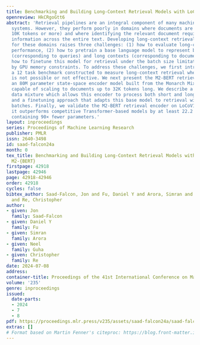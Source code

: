 ```yaml
---
title: Benchmarking and Building Long-Context Retrieval Models with LoCo and M2-BERT
openreview: HkCRgoGtt6
abstract: 'Retrieval pipelines are an integral component of many machine learning
  systems. However, they perform poorly in domains where documents are long (e.g.,
  10K tokens or more) and where identifying the relevant document requires synthesizing
  information across the entire text. Developing long-context retrieval encoders suitable
  for these domains raises three challenges: (1) how to evaluate long-context retrieval
  performance, (2) how to pretrain a base language model to represent both short contexts
  (corresponding to queries) and long contexts (corresponding to documents), and (3)
  how to finetune this model for retrieval under the batch size limitations imposed
  by GPU memory constraints. To address these challenges, we first introduce LoCoV1,
  a 12 task benchmark constructed to measure long-context retrieval where chunking
  is not possible or not effective. We next present the M2-BERT retrieval encoder,
  an 80M parameter state-space encoder model built from the Monarch Mixer architecture,
  capable of scaling to documents up to 32K tokens long. We describe a pretraining
  data mixture which allows this encoder to process both short and long context sequences,
  and a finetuning approach that adapts this base model to retrieval with only single-sample
  batches. Finally, we validate the M2-BERT retrieval encoder on LoCoV1, finding that
  it outperforms competitive Transformer-based models by at least 22.2 points, despite
  containing 90× fewer parameters.'
layout: inproceedings
series: Proceedings of Machine Learning Research
publisher: PMLR
issn: 2640-3498
id: saad-falcon24a
month: 0
tex_title: Benchmarking and Building Long-Context Retrieval Models with {L}o{C}o and
  M2-{BERT}
firstpage: 42918
lastpage: 42946
page: 42918-42946
order: 42918
cycles: false
bibtex_author: Saad-Falcon, Jon and Fu, Daniel Y and Arora, Simran and Guha, Neel
  and Re, Christopher
author:
- given: Jon
  family: Saad-Falcon
- given: Daniel Y
  family: Fu
- given: Simran
  family: Arora
- given: Neel
  family: Guha
- given: Christopher
  family: Re
date: 2024-07-08
address:
container-title: Proceedings of the 41st International Conference on Machine Learning
volume: '235'
genre: inproceedings
issued:
  date-parts:
  - 2024
  - 7
  - 8
pdf: https://proceedings.mlr.press/v235/assets/saad-falcon24a/saad-falcon24a.pdf
extras: []
# Format based on Martin Fenner's citeproc: https://blog.front-matter.io/posts/citeproc-yaml-for-bibliographies/
---
```

